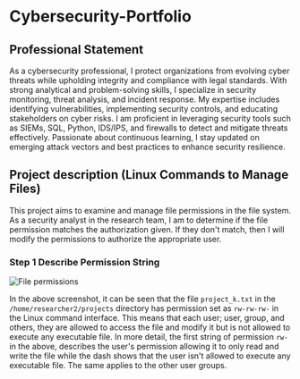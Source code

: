 # Cybersecurity-Portfolio
## Professional Statement
 As a cybersecurity professional, I protect organizations from evolving cyber threats while upholding integrity and compliance with legal standards. With strong analytical and problem-solving skills, I specialize in security monitoring, threat analysis, and incident response. My expertise includes identifying vulnerabilities, implementing security controls, and educating stakeholders on cyber risks. I am proficient in leveraging security tools such as SIEMs, SQL, Python, IDS/IPS, and firewalls to detect and mitigate threats effectively. Passionate about continuous learning, I stay updated on emerging attack vectors and best practices to enhance security resilience.
## Project description (Linux Commands to Manage Files)
This project aims to examine and manage file permissions in the file system. As a security analyst in the research team, I am to determine if the file permission matches the authorization given. If they don't match, then I will modify the permissions to authorize the appropriate user.
### Step 1 Describe Permission String
![File permissions](https://github.com/user-attachments/assets/a5313aa5-c2c6-4264-85a2-af522a7272b0)

In the above screenshot, it can be seen that the file ``project_k.txt`` in the ``/home/researcher2/projects`` directory has permission set as ``rw-rw-rw-`` in the Linux command interface. This means that each user; user, group, and others, they are allowed to access the file and modify it but is not allowed to execute any executable file. In more detail, the first string of permission ``rw-`` in the above, describes the user's permission allowing it to only read and write the file while the dash shows that the user isn't allowed to execute any executable file. The same applies to the other user groups.
